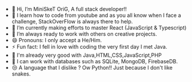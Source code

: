 - 👋 Hi, I’m MiniSkeT OriG, A full stack developer!! 
- 👀 I learn how to code from youtube and as you all know when I face a challenge, StackOverFlow is always there to help.
- 🌱 I’m currently making efforts to master React (JavaScript & Typescript)
- 💞️ I’m always ready to work with others on creative projects.
- 😄 Pronouns: I only accept a He/Him.
- ⚡ Fun fact: I fell in love with coding the very first day I met Java.
- 🚥 I'm already very good with Java,HTML,CSS,JavaScript,PHP
- 🥷 I can work with databases such as SQLite, MongoDB, FirebaseDB.
- 😒 A language that I dislike ? Ow Python!! Just because I don't like snakes.



